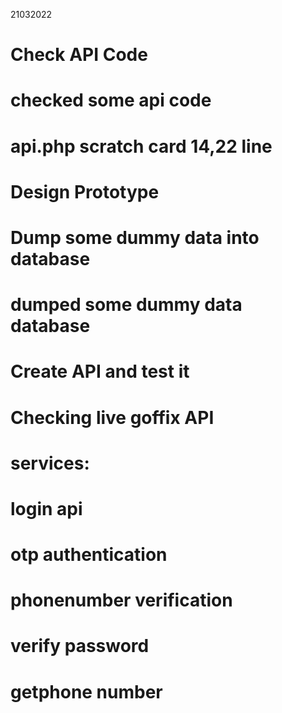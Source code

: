21032022
# Check API Code
# checked some api code
# api.php scratch card 14,22 line

# Design Prototype

# Dump some dummy data into database
# dumped some dummy data database

# Create API and test it
# Checking live goffix API

# services:
# login api
# otp authentication
# phonenumber verification
# verify password
# getphone number
# 